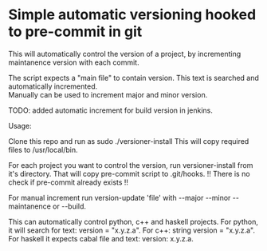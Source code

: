 # Simple automatic versioning hooked to pre-commit in git

This will automatically control the version of a project, by incrementing maintanence version with each commit.

The script expects a "main file" to contain version. This text is searched and automatically incremented.  
Manually can be used to increment major and minor version.

TODO: added automatic increment for build version in jenkins.

Usage:
    
   Clone this repo and run as sudo ./versioner-install
   This will copy required files to /usr/local/bin.

   For each project you want to control the version, run versioner-install from it's directory. That will copy pre-commit script to .git/hooks. !! There is no check if pre-commit already exists !!

   For manual increment run version-update 'file' with --major --minor --maintanence or --build.


This can automatically control python, c++ and haskell projects.
For python, it will search for text: version = "x.y.z.a".
For c++: string version = "x.y.z.a".
For haskell it expects cabal file and text: version: x.y.z.a.

